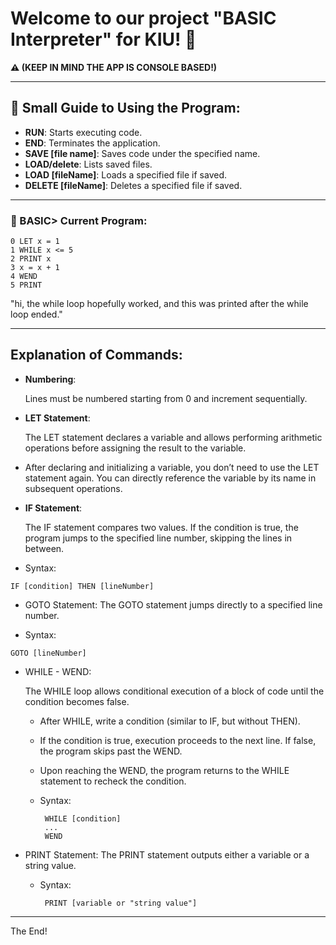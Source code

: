 # Welcome to our project **"BASIC Interpreter"** for KIU! 🎉

**⚠️ (KEEP IN MIND THE APP IS CONSOLE BASED!)**

---

## 📘 Small Guide to Using the Program:

- **RUN**: Starts executing code.
- **END**: Terminates the application.
- **SAVE [file name]**: Saves code under the specified name.
- **LOAD/delete**: Lists saved files.
- **LOAD [fileName]**: Loads a specified file if saved.
- **DELETE [fileName]**: Deletes a specified file if saved.

---

### 📄 BASIC> Current Program:

```basic
0 LET x = 1
1 WHILE x <= 5
2 PRINT x
3 x = x + 1
4 WEND
5 PRINT
```
"hi, the while loop hopefully worked, and this was printed after the while loop ended."

---

## Explanation of Commands:

- **Numbering**:
  
    Lines must be numbered starting from 0 and increment sequentially.
- **LET Statement**:
  
    The LET statement declares a variable and allows performing arithmetic operations before assigning the result to the variable.

-   After declaring and initializing a variable, you don’t need to use the LET statement again. You can directly reference the variable by its name in subsequent operations.
- **IF Statement**:

   The IF statement compares two values. If the condition is true, the program jumps to the specified line number, skipping the lines in between.

 -   Syntax:

    IF [condition] THEN [lineNumber]
    
  - GOTO Statement:
    The GOTO statement jumps directly to a specified line number.

   - Syntax:

    GOTO [lineNumber]
    
- WHILE - WEND:

    The WHILE loop allows conditional execution of a block of code until the condition becomes false.

  -  After WHILE, write a condition (similar to IF, but without THEN).
  -  If the condition is true, execution proceeds to the next line. If false, the program skips past the WEND.
  -  Upon reaching the WEND, the program returns to the WHILE statement to recheck the condition.
    
  -  Syntax:

          WHILE [condition]
          ...
          WEND
     
- PRINT Statement:
The PRINT statement outputs either a variable or a string value.

   - Syntax:

          PRINT [variable or "string value"]

---
The End!

